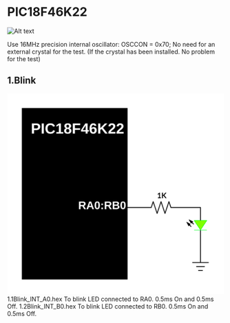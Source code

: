 # PIC18F46K22
![Alt text](https://www.microchip.com/_images/products/medium/a6d7ff1e606a7ffb60475e93c1b59c99.png)

Use 16MHz precision internal oscillator: OSCCON = 0x70;
No need for an external crystal for the test. (If the crystal has been installed. No problem for the test)

## 1.Blink
![Alt text](https://github.com/OELECTRIC/MCU/blob/master/Microchip/PIC18/PIC18F46K22/Test_Firmware/Picture/01_BLK.SVG)
1.1Blink_INT_A0.hex
To blink LED connected to RA0. 0.5ms On and 0.5ms Off.
1.2Blink_INT_B0.hex
To blink LED connected to RB0. 0.5ms On and 0.5ms Off.
